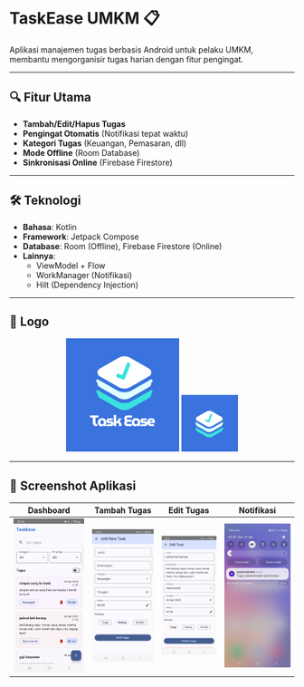 # TaskEase UMKM 📋

Aplikasi manajemen tugas berbasis Android untuk pelaku UMKM, membantu mengorganisir tugas harian
dengan fitur pengingat.

---

## 🔍 Fitur Utama

- **Tambah/Edit/Hapus Tugas**
- **Pengingat Otomatis** (Notifikasi tepat waktu)
- **Kategori Tugas** (Keuangan, Pemasaran, dll)
- **Mode Offline** (Room Database)
- **Sinkronisasi Online** (Firebase Firestore)

---

## 🛠 Teknologi

- **Bahasa**: Kotlin
- **Framework**: Jetpack Compose
- **Database**: Room (Offline), Firebase Firestore (Online)
- **Lainnya**:
    - ViewModel + Flow
    - WorkManager (Notifikasi)
    - Hilt (Dependency Injection)

---

## 🎨 Logo
<p align="center">
  <img src="app/src/main/res/drawable/logo_taskease_text.png" width="200" alt="TaskEase">
  <img src="app/src/main/res/drawable/logo_taskease_icon.png" width="100" alt="Icon">
</p>

---

## 📸 Screenshot Aplikasi

| Dashboard                                                      | Tambah Tugas                                          | Edit Tugas                                           | Notifikasi                                                  |
|----------------------------------------------------------------|-------------------------------------------------------|------------------------------------------------------|-------------------------------------------------------------|
| ![Dashboard](app/src/main/res/drawable/taskease_dashboard.png) | ![Tambah](app/src/main/res/drawable/taskease_add.png) | ![Edit](app/src/main/res/drawable/taskease_edit.png) | ![Notif](app/src/main/res/drawable/taskease_notifikasi.png) |